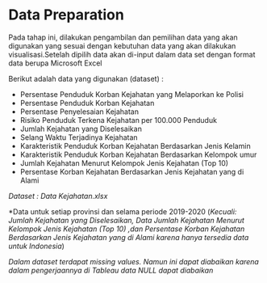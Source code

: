 # Data Preparation
  Pada tahap ini, dilakukan pengambilan dan pemilihan data yang akan digunakan yang sesuai dengan kebutuhan data yang akan dilakukan visualisasi.Setelah dipilih data akan di-input dalam data set dengan format data berupa Microsoft Excel

Berikut adalah data yang digunakan (dataset) :

+	Persentase Penduduk Korban Kejahatan yang Melaporkan ke Polisi
+	Persentase Penduduk Korban Kejahatan
+	Persentase Penyelesaian Kejahatan
+	Risiko Penduduk Terkena Kejahatan per 100.000 Penduduk
+	Jumlah Kejahatan yang Diselesaikan
+	Selang Waktu Terjadinya Kejahatan
+	Karakteristik Penduduk Korban Kejahatan Berdasarkan Jenis Kelamin
+	Karakteristik Penduduk Korban Kejahatan Berdasarkan Kelompok umur
+	Jumlah Kejahatan Menurut Kelompok Jenis Kejahatan (Top 10)
+	Persentase Korban Kejahatan Berdasarkan Jenis Kejahatan yang di Alami

*Dataset : Data Kejahatan.xlsx*

*Data untuk setiap provinsi dan selama periode 2019-2020 (_Kecuali: Jumlah Kejahatan yang Diselesaikan, Data Jumlah Kejahatan Menurut Kelompok Jenis Kejahatan (Top 10) ,dan Persentase Korban Kejahatan Berdasarkan Jenis Kejahatan yang di Alami karena hanya tersedia data untuk Indonesia_)

_Dalam dataset terdapat missing values. Namun ini dapat diabaikan karena dalam pengerjaannya di Tableau data NULL dapat diabaikan_
